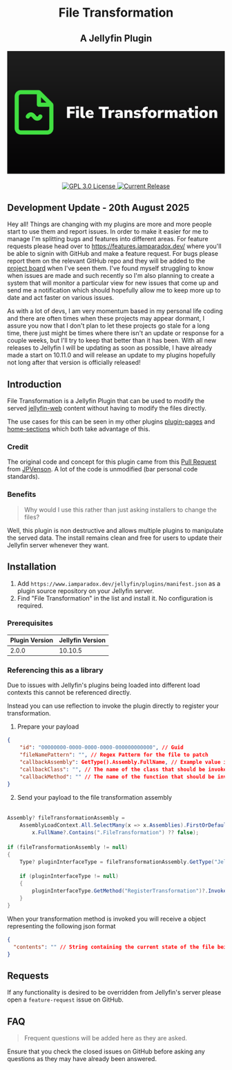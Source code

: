 <h1 align="center">File Transformation</h1>
<h2 align="center">A Jellyfin Plugin</h2>
<p align="center">
	<img alt="Logo" src="https://raw.githubusercontent.com/IAmParadox27/jellyfin-plugin-file-transformation/main/src/logo.png" />
	<br />
	<br />
	<a href="https://github.com/IAmParadox27/jellyfin-plugin-home-sections">
		<img alt="GPL 3.0 License" src="https://img.shields.io/github/license/IAmParadox27/jellyfin-plugin-file-transformation.svg" />
	</a>
	<a href="https://github.com/IAmParadox27/jellyfin-plugin-home-sections/releases">
		<img alt="Current Release" src="https://img.shields.io/github/release/IAmParadox27/jellyfin-plugin-file-transformation.svg" />
	</a>
</p>

## Development Update - 20th August 2025

Hey all! Things are changing with my plugins are more and more people start to use them and report issues. In order to make it easier for me to manage I'm splitting bugs and features into different areas. For feature requests please head over to <a href="https://features.iamparadox.dev/">https://features.iamparadox.dev/</a> where you'll be able to signin with GitHub and make a feature request. For bugs please report them on the relevant GitHub repo and they will be added to the <a href="https://github.com/users/IAmParadox27/projects/1/views/1">project board</a> when I've seen them. I've found myself struggling to know when issues are made and such recently so I'm also planning to create a system that will monitor a particular view for new issues that come up and send me a notification which should hopefully allow me to keep more up to date and act faster on various issues.

As with a lot of devs, I am very momentum based in my personal life coding and there are often times when these projects may appear dormant, I assure you now that I don't plan to let these projects go stale for a long time, there just might be times where there isn't an update or response for a couple weeks, but I'll try to keep that better than it has been. With all new releases to Jellyfin I will be updating as soon as possible, I have already made a start on 10.11.0 and will release an update to my plugins hopefully not long after that version is officially released!

## Introduction
File Transformation is a Jellyfin Plugin that can be used to modify the served [jellyfin-web](https://github.com/jellyfin/jellyfin-web) content without having to modify the files directly.

The use cases for this can be seen in my other plugins [plugin-pages](https://github.com/IAmParadox27/jellyfin-plugin-pages) and [home-sections](https://github.com/IAmParadox27/jellyfin-plugin-home-sections) which both take advantage of this.

### Credit
The original code and concept for this plugin came from this [Pull Request](https://github.com/jellyfin/jellyfin/pull/9095) from [JPVenson](https://github.com/JPVenson). A lot of the code is unmodified (bar personal code standards).

### Benefits

> Why would I use this rather than just asking installers to change the files?

Well, this plugin is non destructive and allows multiple plugins to manipulate the served data. The install remains clean and free for users to update their Jellyfin server whenever they want.

## Installation

1. Add `https://www.iamparadox.dev/jellyfin/plugins/manifest.json` as a plugin source repository on your Jellyfin server.
2. Find "File Transformation" in the list and install it. No configuration is required.

### Prerequisites
| Plugin Version | Jellyfin Version  |
|----------------|-------------------|
| 2.0.0          | 10.10.5           |

### Referencing this as a library
Due to issues with Jellyfin's plugins being loaded into different load contexts this cannot be referenced directly.

Instead you can use reflection to invoke the plugin directly to register your transformation.

1. Prepare your payload
```json
{
    "id": "00000000-0000-0000-0000-000000000000", // Guid
	"fileNamePattern": "", // Regex Patterm for the file to patch
	"callbackAssembly": GetType().Assembly.FullName, // Example value is a string from C# that should be resolved before adding to json
	"callbackClass": "", // The name of the class that should be invoked from the above assembly
	"callbackMethod": "" // The name of the function that should be invoked from the above class
}
```
2. Send your payload to the file transformation assembly
```csharp

Assembly? fileTransformationAssembly =
	AssemblyLoadContext.All.SelectMany(x => x.Assemblies).FirstOrDefault(x =>
		x.FullName?.Contains(".FileTransformation") ?? false);

if (fileTransformationAssembly != null)
{
	Type? pluginInterfaceType = fileTransformationAssembly.GetType("Jellyfin.Plugin.FileTransformation.PluginInterface");

	if (pluginInterfaceType != null)
	{
		pluginInterfaceType.GetMethod("RegisterTransformation")?.Invoke(null, new object?[] { payload });
	}
}
```

When your transformation method is invoked you will receive a object representing the following json format
```json
{
  "contents": "" // String containing the current state of the file being requested.
}
```

## Requests
If any functionality is desired to be overridden from Jellyfin's server please open a `feature-request` issue on GitHub.

## FAQ
> Frequent questions will be added here as they are asked.

Ensure that you check the closed issues on GitHub before asking any questions as they may have already been answered.
